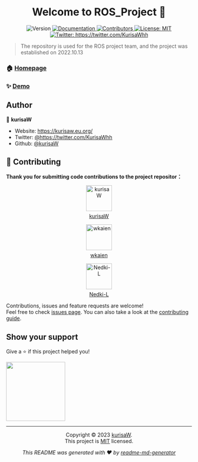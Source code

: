 <h1 align="center">Welcome to ROS_Project 👋</h1>

<div align="center">
<p>
  <img alt="Version" src="https://img.shields.io/badge/version-v1.0.0-blue.svg?cacheSeconds=2592000" />
  <a href="https://github.com/KurisaW-Collaborative/ROS_Project" target="_blank">
    <img alt="Documentation" src="https://img.shields.io/badge/documentation-yes-brightgreen.svg" />
  </a>
  <a href="https://github.com/KurisaW-Collaborative/ROS_Project/graphs/contributors" target="_blank">
    <img alt="Contributors" src="https://img.shields.io/github/contributors/KurisaW-Collaborative/ROS_Project" />
  </a>
  <a href="https://github.com/KurisaW-Collaborative/ROS_Project/blob/main/LICENSE" target="_blank">
    <img alt="License: MIT" src="https://img.shields.io/badge/License-MIT-yellow.svg" />
  </a>
  <a href="https://twitter.com/KurisaWhh" target="_blank">
    <img alt="Twitter: https://twitter.com/KurisaWhh" src="https://img.shields.io/twitter/follow/KurisaWhh.svg?style=social" />
  </a>
</p>
</div>

> The repository is used for the ROS project team, and the project was established on 2022.10.13

### 🏠 [Homepage](https://github.com/KurisaW-Collaborative/ROS_Project)

### ✨ [Demo](https://github.com/KurisaW-Collaborative/ROS_Project)

## Author

👤 **kurisaW**

* Website: https://kurisaw.eu.org/
* Twitter: [@https:\/\/twitter.com\/KurisaWhh](https://twitter.com/KurisaWhh)
* Github: [@kurisaW](https://github.com/kurisaW)

## 🤝 Contributing

**Thank you for submitting code contributions to the project repositor：**

<!-- Avatar and User Name Section -->
<div style="text-align: center;">
  <a href="https://github.com/kurisaW">
    <img src="https://avatars.githubusercontent.com/u/98592772?v=4" width="70" alt="kurisaW">
    <p style="margin-top: 5px;">kurisaW</p>
  </a>
</div>
<div style="text-align: center;">
  <a href="https://github.com/wkaien">
    <img src="https://avatars.githubusercontent.com/u/114553677?v=4" width="70" alt="wkaien">
    <p style="margin-top: 5px;">wkaien</p>
  </a>
</div>
<div style="text-align: center;">
  <a href="https://github.com/Nedki-L">
    <img src="https://avatars.githubusercontent.com/u/114712457?v=4" width="70" alt="Nedki-L">
    <p style="margin-top: 5px;">Nedki-L</p>
  </a>
</div>
  
  Contributions, issues and feature requests are welcome!<br />Feel free to check [issues page](https://github.com/KurisaW-Collaborative/ROS_Project/issues). You can also take a look at the [contributing guide](https://github.com/KurisaW-Collaborative/ROS_Project/graphs/contributors).

## Show your support

Give a ⭐️ if this project helped you!

<a href="https://www.patreon.com/kurisaW">
  <img src="https://c5.patreon.com/external/logo/become_a_patron_button@2x.png" width="160">
</a>

***

<div align="center">
  
Copyright © 2023 [kurisaW](https://github.com/KurisaW-Collaborative).<br />
This project is [MIT](https://github.com/KurisaW-Collaborative/ROS_Project/blob/main/LICENSE) licensed.
</dtv>

_This README was generated with ❤️ by [readme-md-generator](https://github.com/kefranabg/readme-md-generator)_
